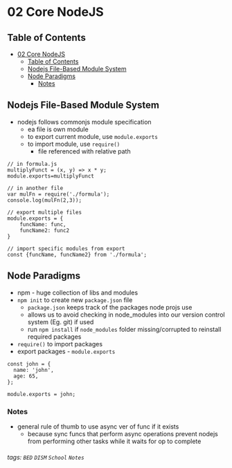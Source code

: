 

02 Core NodeJS
===




## Table of Contents
- [02 Core NodeJS](#02-core-nodejs)
  * [Table of Contents](#table-of-contents)
  * [Nodejs File-Based Module System](#nodejs-file-based-module-system)
  * [Node Paradigms](#node-paradigms)
    + [Notes](#notes)



Nodejs File-Based Module System
---
- nodejs follows commonjs module specification
    - ea file is own module
    - to export current module, use `module.exports`
    - to import module, use `require()`
        - file referenced with relative path

```javascript=
// in formula.js
multiplyFunct = (x, y) => x * y;
module.exports=multiplyFunct

// in another file
var mulFn = require('./formula');
console.log(mulFn(2,3));

// export multiple files
module.exports = {
    funcName: func,
    funcName2: func2
}

// import specific modules from export
const {funcName, funcName2} from './formula';
```

Node Paradigms
---
- npm - huge collection of libs and modules
- `npm init` to create new `package.json` file
    - `package.json` keeps track of the packages node projs use
    - allows us to avoid checking in node_modules into our version control system (Eg. git) if used
    - run `npm install` if `node_modules` folder missing/corrupted to reinstall required packages
- `require()` to import packages
- export packages - `module.exports`

```javascript=
const john = {
  name: 'john',
  age: 65,
};

module.exports = john;
```

### Notes
- general rule of thumb to use async ver of func if it exists
    - because sync funcs that perform async operations prevent nodejs from performing other tasks while it waits for op to complete



###### tags: `BED` `DISM` `School` `Notes`